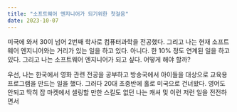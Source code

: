 ```yaml
---
title: "소프트웨어 엔지니어가 되기위한 첫걸음"
date: 2023-10-07
---
```


미국에 와서 30이 넘어 2번째 학사로 컴퓨터과학을 전공했다. 그리고 나는 현재 소프트웨어 엔지니어와는 거리가 있는 일을 하고 있다. 아니다. 한 10% 정도 연계된 일을 하고 있다. 그리고 나는 소프트웨어 엔지니어가 되고 싶다. 어떻게 해야 할까?

우선, 나는 한국에서 영화 관련 전공을 공부하고 방송국에서 아이들을 대상으로 교육용 프로그램을 만드는 일을 했다. 그러다 20대 초중반에 홀로 미국으로 건너왔다. 영어도 안되고 딱히 잡 마켓에서 셀링할 만한 스킬도 없던 나는 캐셔 및 이런 저런 일을 전전하면서
